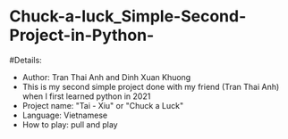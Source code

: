 # Chuck-a-luck_Simple-Second-Project-in-Python-

#Details:
- Author: Tran Thai Anh and Dinh Xuan Khuong
- This is my second simple project done with my friend (Tran Thai Anh) when I first learned python in 2021
- Project name: "Tai - Xiu" or "Chuck a Luck"
- Language: Vietnamese
- How to play: pull and play 
